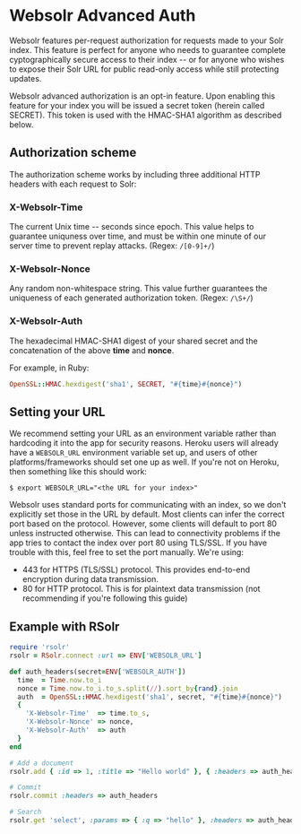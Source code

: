 # Websolr Advanced Auth

Websolr features per-request authorization for requests made to your Solr
index.  This feature is perfect for anyone who needs to guarantee complete
cyptographically secure access to their index -- or for anyone who wishes to
expose their Solr URL for public read-only access while still protecting
updates.

Websolr advanced authorization is an opt-in feature. Upon enabling this feature
for your index you will be issued a secret token (herein called SECRET). This
token is used with the HMAC-SHA1 algorithm as described below.

## Authorization scheme

The authorization scheme works by including three additional HTTP headers with
each request to Solr:

### X-Websolr-Time

The current Unix time -- seconds since epoch. This value helps to guarantee
uniquness over time, and must be within one minute of our server time to prevent
replay attacks.  (Regex: `/[0-9]+/`)

### X-Websolr-Nonce

Any random non-whitespace string. This value further guarantees the uniqueness
of each generated authorization token. (Regex: `/\S+/`)

### X-Websolr-Auth

The hexadecimal HMAC-SHA1 digest of your shared secret and the concatenation of
the above **time** and **nonce**.

For example, in Ruby:

```ruby
OpenSSL::HMAC.hexdigest('sha1', SECRET, "#{time}#{nonce}")
```

## Setting your URL

We recommend setting your URL as an environment variable rather than hardcoding it into the app for security reasons. Heroku users will already have a `WEBSOLR_URL` environment variable set up, and users of other platforms/frameworks should set one up as well. If you're not on Heroku, then something like this should work:

```
$ export WEBSOLR_URL="<the URL for your index>"
```

Websolr uses standard ports for communicating with an index, so we don't explicitly set those in the URL by default. Most clients can infer the correct port based on the protocol. However, some clients will default to port 80 unless instructed otherwise. This can lead to connectivity problems if the app tries to contact the index over port 80 using TLS/SSL. If you have trouble with this, feel free to set the port manually. We're using:

* 443 for HTTPS (TLS/SSL) protocol. This provides end-to-end encryption during data transmission.
* 80 for HTTP protocol. This is for plaintext data transmission (not recommending if you're following this guide)

## Example with RSolr

```ruby
require 'rsolr'
rsolr = RSolr.connect :url => ENV['WEBSOLR_URL']

def auth_headers(secret=ENV['WEBSOLR_AUTH'])
  time  = Time.now.to_i
  nonce = Time.now.to_i.to_s.split(//).sort_by{rand}.join
  auth  = OpenSSL::HMAC.hexdigest('sha1', secret, "#{time}#{nonce}")
  {
    'X-Websolr-Time'  => time.to_s,
    'X-Websolr-Nonce' => nonce,
    'X-Websolr-Auth'  => auth
  }
end

# Add a document
rsolr.add { :id => 1, :title => "Hello world" }, { :headers => auth_headers }

# Commit
rsolr.commit :headers => auth_headers

# Search
rsolr.get 'select', :params => { :q => "hello" }, :headers => auth_headers

```
